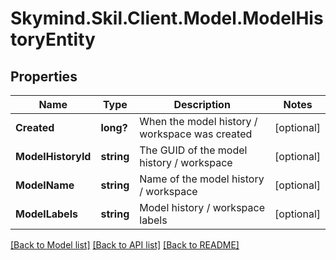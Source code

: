 
# Skymind.Skil.Client.Model.ModelHistoryEntity

## Properties

Name | Type | Description | Notes
------------ | ------------- | ------------- | -------------
**Created** | **long?** | When the model history / workspace was created | [optional] 
**ModelHistoryId** | **string** | The GUID of the model history / workspace | [optional] 
**ModelName** | **string** | Name of the model history / workspace | [optional] 
**ModelLabels** | **string** | Model history / workspace labels | [optional] 

[[Back to Model list]](../README.md#documentation-for-models)
[[Back to API list]](../README.md#documentation-for-api-endpoints)
[[Back to README]](../README.md)

